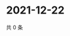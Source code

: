 # 2021-12-22

共 0 条

<!-- BEGIN WEIBO -->
<!-- 最后更新时间 Wed Dec 22 2021 01:20:55 GMT+0800 (China Standard Time) -->

<!-- END WEIBO -->
